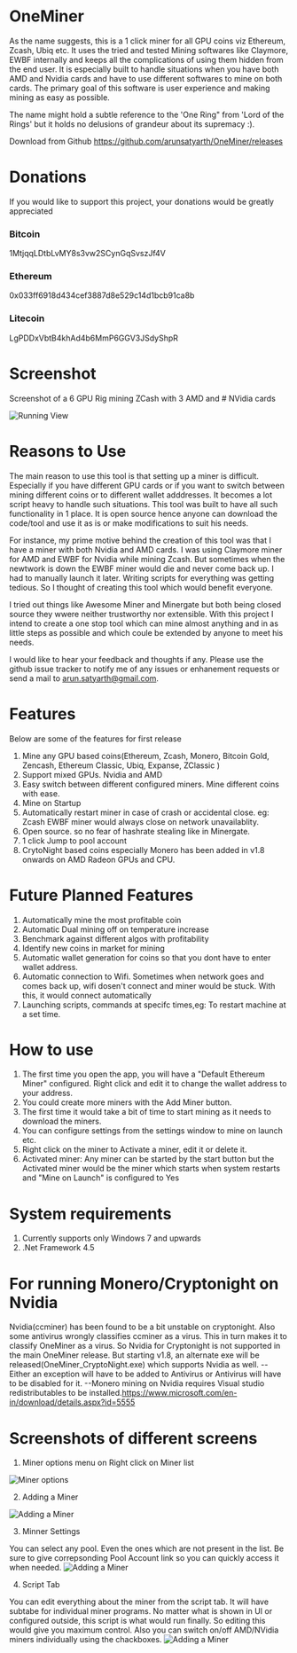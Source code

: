 # OneMiner
As the name suggests, this is a 1 click miner for all GPU coins viz Ethereum, Zcash, Ubiq etc. It uses the tried and tested Mining softwares like Claymore, EWBF internally and keeps all the complications of using them hidden from the end user. It is especially built to handle situations when you have both AMD and Nvidia cards and have to use different softwares to mine on both cards. The primary goal of this software is user experience and making mining as easy as possible.

The name might hold a subtle  reference to the 'One Ring" from 'Lord of the Rings' but it holds no delusions of grandeur about its supremacy :).

Download from Github
https://github.com/arunsatyarth/OneMiner/releases

# Donations
If you would like to support this project, your donations would be greatly appreciated

### Bitcoin
1MtjqqLDtbLvMY8s3vw2SCynGqSvszJf4V

### Ethereum
0x033ff6918d434cef3887d8e529c14d1bcb91ca8b

### Litecoin
LgPDDxVbtB4khAd4b6MmP6GGV3JSdyShpR


# Screenshot
Screenshot of a 6 GPU Rig mining ZCash with 3 AMD and # NVidia cards 

![Running View](https://github.com/arunsatyarth/OneMiner/blob/master/Screenshots/1.PNG)

# Reasons to Use
The main reason to use this tool is that  setting up a miner is difficult. Especially if you have different GPU cards or if you want to switch between mining different coins or to different wallet adddresses. It becomes a lot script heavy to handle such situations. This tool was built to have all such functionality in 1 place. It is open source hence anyone can download the code/tool and use it as is or make modifications to suit his needs.

For instance, my prime motive behind the creation of this tool  was that I have a miner with both Nvidia and AMD cards. I was using Claymore miner for AMD and EWBF for Nvidia while mining Zcash. But sometimes when the newtwork is down the EWBF miner would die and never come back up. I had to manually launch it later. Writing scripts for everything was getting tedious. So I thought of creating this tool which would benefit everyone.

I tried out things like Awesome Miner and Minergate but both being closed source they wwere neither trustworthy nor extensible. With this project I intend to create a one stop tool which can mine almost anything and in as little steps as possible and which coule be extended by anyone to meet his needs.

I would like to hear your feedback and thoughts if any. Please use the github issue tracker  to notify me of any issues or enhanement requests or send a mail to arun.satyarth@gmail.com.

# Features
Below are some of the features for first release

1. Mine any GPU based coins(Ethereum, Zcash, Monero, Bitcoin Gold, Zencash, Ethereum Classic, Ubiq, Expanse, ZClassic )
2. Support mixed GPUs. Nvidia and AMD
3. Easy switch between different configured miners. Mine different coins with ease.
4. Mine on Startup
5. Automatically restart miner in case of crash or accidental close. eg: Zcash EWBF miner would always close on network unavailablity.
6. Open source. so no fear of hashrate stealing like in Minergate.
7. 1 click Jump to pool account
8. CrytoNight based coins especially Monero has been added in v1.8 onwards on AMD Radeon GPUs and CPU. 



# Future Planned Features
1. Automatically mine the most profitable coin
4. Automatic Dual mining off on temperature increase
5. Benchmark against different algos with profitability
6. Identify new coins in market for mining
7. Automatic wallet generation for coins so that you dont have to enter wallet address.
8. Automatic connection to Wifi. Sometimes when network goes and comes back up, wifi dosen't connect and miner would be stuck. With this, it would connect automatically
9. Launching scripts, commands at specifc times,eg: To restart machine at a set time.

# How to use
1. The first time you open the app, you will have a "Default Ethereum Miner" configured. Right click and edit it to change the wallet address to your address.
2. You could create more miners with the Add Miner button.
3. The first time it would take a bit of time to start mining as it needs to download the miners.
4. You can configure settings from the settings window to mine on launch etc.
5. Right click on the miner to Activate a miner, edit it or delete it.
6. Activated miner: Any miner can be started by the start button but the Activated miner would be the miner which starts when system restarts and "Mine on Launch" is configured to Yes

# System requirements
1. Currently supports only Windows 7 and upwards
2. .Net Framework 4.5

# For running Monero/Cryptonight on Nvidia
Nvidia(ccminer)  has been found to be a bit unstable on cryptonight. Also some antivirus wrongly classifies ccminer as a virus. This in turn makes it to classify OneMiner as a virus. So Nvidia for Cryptonight is not supported in the main OneMiner release. But starting v1.8, an alternate exe will be released(OneMiner_CryptoNight.exe) which supports Nvidia as well. 
--Either an exception will have to be added to Antivirus or Antivirus will have to be disabled for it.
--Monero mining on Nvidia requires Visual studio redistributables to be installed.https://www.microsoft.com/en-in/download/details.aspx?id=5555


# Screenshots of different screens
1. Miner options menu on Right click on Miner list

![Miner options](https://github.com/arunsatyarth/OneMiner/blob/master/Screenshots/2.png)

2. Adding a Miner

![Adding a Miner](https://github.com/arunsatyarth/OneMiner/blob/master/Screenshots/3.PNG)

3. Minner Settings

You can select any pool. Even the ones which are not present in the list. Be sure to give correpsonding Pool Account link so you can quickly access it when needed.
![Adding a Miner](https://github.com/arunsatyarth/OneMiner/blob/master/Screenshots/4.PNG)

4. Script Tab

You can edit everything about the miner from the script tab. It will have subtabe for individual miner programs. No matter what is shown in UI or configured outside, this script is what would run finally. So editing this would give you maximum control.
Also you can switch on/off AMD/NVidia miners individually using the chackboxes.
![Adding a Miner](https://github.com/arunsatyarth/OneMiner/blob/master/Screenshots/5.png)







	
